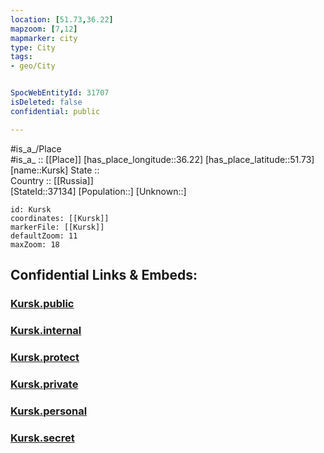 ```yaml
---
location: [51.73,36.22] 
mapzoom: [7,12] 
mapmarker: city 
type: City
tags:
- geo/City


SpocWebEntityId: 31707
isDeleted: false
confidential: public

---
```

#is_a_/Place  
#is_a_ :: [[Place]] 
[has_place_longitude::36.22] 
[has_place_latitude::51.73] 
[name::Kursk] 
State ::  
Country :: [[Russia]]  
[StateId::37134] 
[Population::] 
[Unknown::] 


```leaflet
id: Kursk
coordinates: [[Kursk]] 
markerFile: [[Kursk]] 
defaultZoom: 11 
maxZoom: 18
```


## Confidential Links & Embeds: 

### [Kursk.public](/_public/\Earth\Continent\Europe\Europe~East\Russia\Russia~Central\Kursk_Oblast\CityKursk.public.md) 

### [Kursk.internal](/_internal/\Earth\Continent\Europe\Europe~East\Russia\Russia~Central\Kursk_Oblast\CityKursk.internal.md) 

### [Kursk.protect](/_protect/\Earth\Continent\Europe\Europe~East\Russia\Russia~Central\Kursk_Oblast\CityKursk.protect.md) 

### [Kursk.private](/_private/\Earth\Continent\Europe\Europe~East\Russia\Russia~Central\Kursk_Oblast\CityKursk.private.md) 

### [Kursk.personal](/_personal/\Earth\Continent\Europe\Europe~East\Russia\Russia~Central\Kursk_Oblast\CityKursk.personal.md) 

### [Kursk.secret](/_secret/\Earth\Continent\Europe\Europe~East\Russia\Russia~Central\Kursk_Oblast\CityKursk.secret.md)


